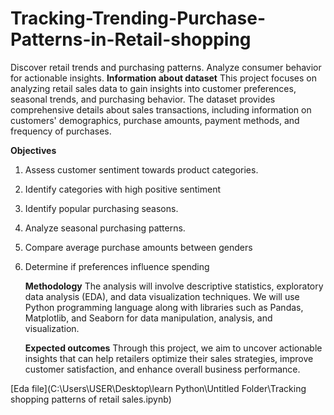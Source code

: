 # Tracking-Trending-Purchase-Patterns-in-Retail-shopping
Discover retail trends and purchasing patterns. Analyze consumer behavior for actionable insights.
**Information about dataset**
This project focuses on analyzing retail sales data to gain insights into customer preferences, seasonal trends, and purchasing behavior. The dataset provides comprehensive details about sales transactions, including information on customers' demographics, purchase amounts, payment methods, and frequency of purchases.

**Objectives**
1. Assess customer sentiment towards product categories.
2. Identify categories with high positive sentiment
3. Identify popular purchasing seasons.
4. Analyze seasonal purchasing patterns.
5. Compare average purchase amounts between genders
6. Determine if preferences influence spending

   **Methodology**
   The analysis will involve descriptive statistics, exploratory data analysis (EDA), and data visualization techniques. We will use Python programming language along with libraries such as Pandas, Matplotlib, and Seaborn for data manipulation, analysis, and visualization.

   **Expected outcomes**
   Through this project, we aim to uncover actionable insights that can help retailers optimize their sales strategies, improve customer satisfaction, and enhance overall business performance.

[Eda file](C:\Users\USER\Desktop\learn Python\Untitled Folder\Tracking shopping patterns of retail sales.ipynb)

   
